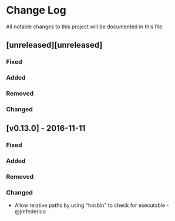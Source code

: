 Change Log
==========

All notable changes to this project will be documented in this file.

[unreleased][unreleased]
------------------------

### Fixed

### Added

### Removed

### Changed

[v0.13.0] - 2016-11-11
----------------------

### Fixed

### Added

### Removed

### Changed

-	Allow relative paths by using "hasbin" to check for executable - @jmfederico
